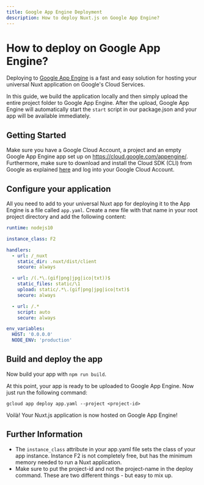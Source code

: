 ```yaml
---
title: Google App Engine Deployment
description: How to deploy Nuxt.js on Google App Engine?
---
```


# How to deploy on Google App Engine?

Deploying to [Google App Engine](https://cloud.google.com/appengine/) is a fast and easy solution for hosting your universal Nuxt application on Google's Cloud Services.

In this guide, we build the application locally and then simply upload the entire project folder to Google App Engine. After the upload, Google App Engine will automatically start the `start` script in our package.json and your app will be available immediately.

## Getting Started

Make sure you have a Google Cloud Account, a project and an empty Google App Engine app set up on https://cloud.google.com/appengine/. Furthermore, make sure to download and install the Cloud SDK (CLI) from Google as explained [here](https://cloud.google.com/sdk//) and log into your Google Cloud Account.

## Configure your application

All you need to add to your universal Nuxt app for deploying it to the App Engine is a file called `app.yaml`. Create a new file with that name in your root project directory and add the following content:

```yaml
runtime: nodejs10

instance_class: F2

handlers:
  - url: /_nuxt
    static_dir: .nuxt/dist/client
    secure: always

  - url: /(.*\.(gif|png|jpg|ico|txt))$
    static_files: static/\1
    upload: static/.*\.(gif|png|jpg|ico|txt)$
    secure: always

  - url: /.*
    script: auto
    secure: always

env_variables:
  HOST: '0.0.0.0'
  NODE_ENV: 'production'
```

## Build and deploy the app

Now build your app with `npm run build`.

At this point, your app is ready to be uploaded to Google App Engine. Now just run the following command:

```
gcloud app deploy app.yaml --project <project-id>
```

Voilà! Your Nuxt.js application is now hosted on Google App Engine!

## Further Information

- The `instance_class` attribute in your app.yaml file sets the class of your app instance. Instance F2 is not completely free, but has the minimum memory needed to run a Nuxt application.
- Make sure to put the project-id and not the project-name in the deploy command. These are two different things - but easy to mix up.
